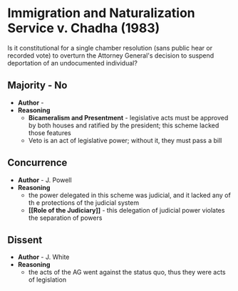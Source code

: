 # Immigration and Naturalization Service v. Chadha (1983)

Is it constitutional for a single chamber resolution (sans public hear or recorded vote) to overturn the Attorney General's decision to suspend deportation of an undocumented individual?

## Majority - No
* **Author** - 
* **Reasoning**
	* **Bicameralism and Presentment** - legislative acts must be approved by both houses and ratified by the president; this scheme lacked those features
	* Veto is an act of legislative power; without it, they must pass a bill

## Concurrence
* **Author** - J. Powell
* **Reasoning**
	* the power delegated in this scheme was judicial, and it lacked any of th e protections of the judicial system
	* **[[Role of the Judiciary]]** - this delegation of judicial power violates the separation of powers

## Dissent
* **Author** - J. White
* **Reasoning**
	* the acts of the AG went against the status quo, thus they were acts of legislation
